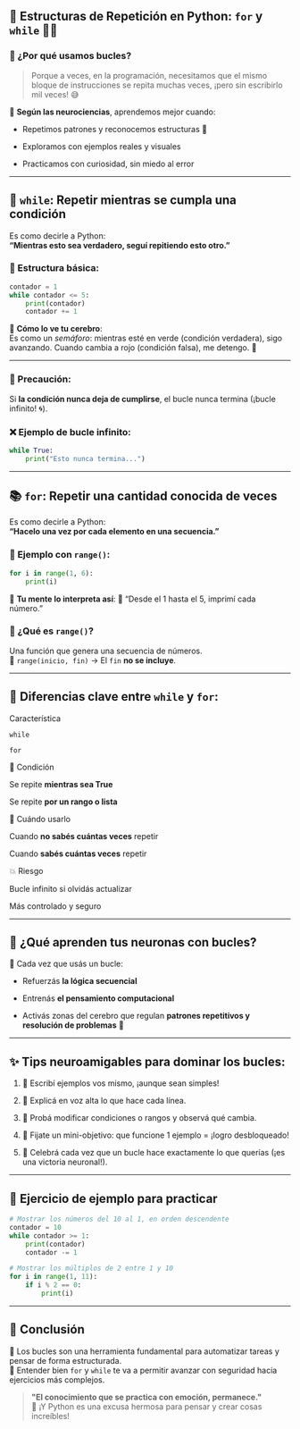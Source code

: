 ## 🔁 Estructuras de Repetición en Python: `for` y `while` 🧠🐍

### 🌱 ¿Por qué usamos bucles?

> Porque a veces, en la programación, necesitamos que el mismo bloque de instrucciones se repita muchas veces, ¡pero sin escribirlo mil veces! 😅

🧠 **Según las neurociencias**, aprendemos mejor cuando:

-   Repetimos patrones y reconocemos estructuras 👀
    
-   Exploramos con ejemplos reales y visuales
    
-   Practicamos con curiosidad, sin miedo al error
    

----------

## 🔄 `while`: **Repetir mientras se cumpla una condición**

Es como decirle a Python:  
**“Mientras esto sea verdadero, seguí repitiendo esto otro.”**

### 📌 Estructura básica:

```python
contador = 1
while contador <= 5:
    print(contador)
    contador += 1

```

🧠 **Cómo lo ve tu cerebro**:  
Es como un _semáforo_: mientras esté en verde (condición verdadera), sigo avanzando. Cuando cambia a rojo (condición falsa), me detengo. 🚦

----------

### 🚨 Precaución:

Si **la condición nunca deja de cumplirse**, el bucle nunca termina (¡bucle infinito! 🌀).

### ❌ Ejemplo de bucle infinito:

```python
while True:
    print("Esto nunca termina...")

```

----------

## 📚 `for`: **Repetir una cantidad conocida de veces**

Es como decirle a Python:  
**“Hacelo una vez por cada elemento en una secuencia.”**

### 📌 Ejemplo con `range()`:

```python
for i in range(1, 6):
    print(i)

```

🧠 **Tu mente lo interpreta así**: 🧮 “Desde el 1 hasta el 5, imprimí cada número.”

### 🎒 ¿Qué es `range()`?

Una función que genera una secuencia de números.  
📌 `range(inicio, fin)` → El `fin` **no se incluye**.

----------

## 💬 Diferencias clave entre `while` y `for`:

Característica

`while`

`for`

🔄 Condición

Se repite **mientras sea True**

Se repite **por un rango o lista**

📌 Cuándo usarlo

Cuando **no sabés cuántas veces** repetir

Cuando **sabés cuántas veces** repetir

💥 Riesgo

Bucle infinito si olvidás actualizar

Más controlado y seguro

----------

## 🎯 ¿Qué aprenden tus neuronas con bucles?

🧠 Cada vez que usás un bucle:

-   Refuerzás **la lógica secuencial**
    
-   Entrenás **el pensamiento computacional**
    
-   Activás zonas del cerebro que regulan **patrones repetitivos y resolución de problemas** 🧩
    

----------

## ✨ Tips neuroamigables para dominar los bucles:

1.  🧠 Escribí ejemplos vos mismo, ¡aunque sean simples!
    
2.  💬 Explicá en voz alta lo que hace cada línea.
    
3.  🔁 Probá modificar condiciones o rangos y observá qué cambia.
    
4.  🎯 Fijate un mini-objetivo: que funcione 1 ejemplo = ¡logro desbloqueado!
    
5.  🎉 Celebrá cada vez que un bucle hace exactamente lo que querías (¡es una victoria neuronal!).
    

----------

## 📌 Ejercicio de ejemplo para practicar

```python
# Mostrar los números del 10 al 1, en orden descendente
contador = 10
while contador >= 1:
    print(contador)
    contador -= 1

# Mostrar los múltiplos de 2 entre 1 y 10
for i in range(1, 11):
    if i % 2 == 0:
        print(i)

```

----------

## 🧠 Conclusión

🌟 Los bucles son una herramienta fundamental para automatizar tareas y pensar de forma estructurada.  
🎯 Entender bien `for` y `while` te va a permitir avanzar con seguridad hacia ejercicios más complejos.

> **"El conocimiento que se practica con emoción, permanece."**  
> 💚 ¡Y Python es una excusa hermosa para pensar y crear cosas increíbles!

<!--stackedit_data:
eyJoaXN0b3J5IjpbODY0NTUyMjQ0XX0=
-->